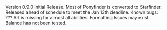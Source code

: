 Version 0.9.0
Initial Release. Most of Ponyfinder is converted to Starfinder.
Released ahead of schedule to meet the Jan 13th deadline.
Known bugs: ???
Art is missing for almost all abilities.
Formatting Issues may exist.
Balance has not been tested.